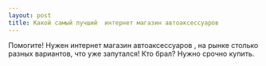 ```yaml
---
layout: post 
title: Какой самый лучший  интернет магазин автоаксессуаров 
--- 
```

Помогите! Нужен  интернет магазин автоаксессуаров , на рынке столько разных вариантов, что уже запутался! Кто брал? Нужно срочно купить.